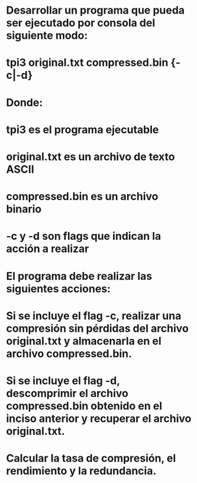 # Desarrollar un programa que pueda ser ejecutado por consola del siguiente modo:

# tpi3 original.txt compressed.bin {-c|-d}

# Donde:

# tpi3 es el programa ejecutable
# original.txt es un archivo de texto ASCII
# compressed.bin es un archivo binario
# -c y -d son flags que indican la acción a realizar
# El programa debe realizar las siguientes acciones:

# Si se incluye el flag -c, realizar una compresión sin pérdidas del archivo original.txt y almacenarla en el archivo compressed.bin.
# Si se incluye el flag -d, descomprimir el archivo compressed.bin obtenido en el inciso anterior y recuperar el archivo original.txt.
# Calcular la tasa de compresión, el rendimiento y la redundancia.
